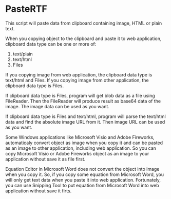 # PasteRTF
This script will paste data from clipboard containing image, HTML or plain text.

When you copying object to the clipboard and paste it to web application, clipboard data type can be one or more of:

1. text/plain
2. text/html
3. Files

If you copying image from web application, the clipboard data type is text/html and Files. If you copying image from other application, the clipboard data type is Files.

If clipboard data type is Files, program will get blob data as a file using FileReader. Then the FileReader will produce result as base64 data of the image. The image data can be used as you want.

If clipboard data type is Files and text/html, program will parse the text/html data and find the absolute image URL from it. Then image URL can be used as you want.

Some Windows applications like Microsoft Visio and Adobe Fireworks, automaticaly convert object as image when you copy it and can be pasted as an image to other application, including web application. So you can copy Microsoft Visio or Adobe Fireworks object as an image to your application without save it as file first.

Equation Editor in Microsoft Word does not convert the object into image when you copy it. So, if you copy some equation from Microsoft Word, you will only get text data when you paste it into web application. Fortunately, you can use Snipping Tool to put equation from Microsoft Word into web application without save it firts.
